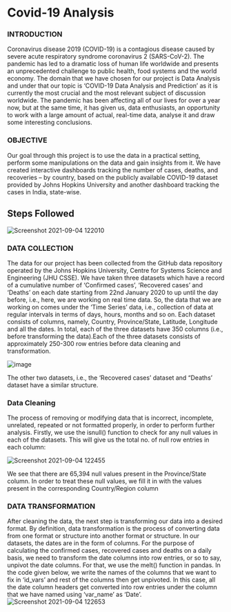 # Covid-19 Analysis

### INTRODUCTION

Coronavirus disease 2019 (COVID-19) is a contagious disease caused by severe acute
respiratory syndrome coronavirus 2 (SARS-CoV-2). The pandemic has led to a dramatic loss of human life worldwide and presents an
unprecedented challenge to public health, food systems and the world economy.
The domain that we have chosen for our project is Data Analysis and under that our topic is
‘COVID-19 Data Analysis and Prediction’ as it is currently the most crucial and the most
relevant subject of discussion worldwide. The pandemic has been affecting all of our lives for
over a year now, but at the same time, it has given us, data enthusiasts, an opportunity to work
with a large amount of actual, real-time data, analyse it and draw some interesting
conclusions.

### OBJECTIVE
Our goal through this project is to use the data in a practical setting, perform some
manipulations on the data and gain insights from it. We have created interactive dashboards
tracking the number of cases, deaths, and recoveries – by country, based on the publicly
available COVID-19 dataset provided by Johns Hopkins University and another dashboard
tracking the cases in India, state-wise.

## Steps Followed
![Screenshot 2021-09-04 122010](https://user-images.githubusercontent.com/77155721/132085650-a7048462-82b3-4f86-bdc4-7e18d35b44c3.png)

### DATA COLLECTION
The data for our project has been collected from the GitHub data repository operated by the
Johns Hopkins University, Centre for Systems Science and Engineering (JHU CSSE).
We have taken three datasets which have a record of a cumulative number of ‘Confirmed
cases’, ‘Recovered cases’ and ‘Deaths’ on each date starting from 22nd January 2020 to up
until the day before, i.e., here, we are working on real time data. So, the data that we are
working on comes under the ‘Time Series’ data, i.e., collection of data at regular intervals in
terms of days, hours, months and so on.
Each dataset consists of columns, namely, Country, Province/State, Latitude, Longitude and
all the dates. In total, each of the three datasets have 350 columns (i.e., before transforming
the data).Each of the three datasets consists of approximately 250-300 row entries before data
cleaning and transformation.

![image](https://user-images.githubusercontent.com/77155721/132085701-49f3575a-ccfc-4db3-9061-c3049b25c9c2.png)

The other two datasets, i.e., the ‘Recovered cases’ dataset and “Deaths’ dataset have a similar
structure.

### Data Cleaning 
The process of removing or modifying data that is incorrect, incomplete,
unrelated, repeated or not formatted properly, in order to perform further analysis.
Firstly, we use the isnull() function to check for any null values in each of the datasets. This
will give us the total no. of null row entries in each column:

![Screenshot 2021-09-04 122455](https://user-images.githubusercontent.com/77155721/132085760-65d12114-0f8a-43f4-8217-b4cff458c38f.png)

We see that there are 65,394 null values present in the Province/State column. In order to treat
these null values, we fill it in with the values present in the corresponding Country/Region
column

### DATA TRANSFORMATION
After cleaning the data, the next step is transforming our data into a desired format. By
definition, data transformation is the process of converting data from one format or structure
into another format or structure.
In our datasets, the dates are in the form of columns. For the purpose of calculating the
confirmed cases, recovered cases and deaths on a daily basis, we need to transform the date
columns into row entries, or so to say, unpivot the date columns. For that, we use the melt()
function in pandas.
In the code given below, we write the names of the columns that we want to fix in ‘id_vars’
and rest of the columns then get unpivoted. In this case, all the date column headers get
converted into row entries under the column that we have named using ‘var_name’ as ‘Date’.
![Screenshot 2021-09-04 122653](https://user-images.githubusercontent.com/77155721/132085802-84537463-0ff5-4d13-8417-9f44710407dd.png)




